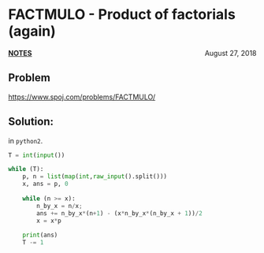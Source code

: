 # FACTMULO - Product of factorials (again)

<p style="text-align:left;"><a href="../../../notes.html"><b>NOTES</b></a> <span style="float:right;">         August 27, 2018 </span></p>

## Problem

<a href="https://www.spoj.com/problems/FACTMULO/" target="_blank">https://www.spoj.com/problems/FACTMULO/</a>

## Solution:

in `python2`.

```python
T = int(input())

while (T):
    p, n = list(map(int,raw_input().split()))
    x, ans = p, 0
    
    while (n >= x):
        n_by_x = n/x;
        ans += n_by_x*(n+1) - (x*n_by_x*(n_by_x + 1))/2
        x = x*p
        
    print(ans)
    T -= 1
```
